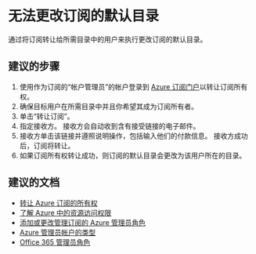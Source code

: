 <properties
    pageTitle="How to change the default directory of a subscription"
    description="如何更改订阅的默认目录"
    service="microsoft.aad"
    resource="Microsoft_AAD_IAM"
    authors="Jeffsta-MSFT"
    displayOrder="2520"
    selfHelpType="resource"
    resourceTags="Azure_RBAC"
    cloudEnvironments="public"
    />


# <a name="unable-to-change-the-default-directory-of-a-subscription"></a>无法更改订阅的默认目录
通过将订阅转让给所需目录中的用户来执行更改订阅的默认目录。

## <a name="recommended-steps"></a>**建议的步骤**

1.  使用作为订阅的“帐户管理员”的帐户登录到 [Azure 订阅门户](https://account.azure.com/Subscriptions)以转让订阅所有权。
2.  确保目标用户在所需目录中并且你希望其成为订阅所有者。
3.  单击“转让订阅”。
4.  指定接收方。 接收方会自动收到含有接受链接的电子邮件。
5.  接收方单击该链接并遵照说明操作，包括输入他们的付款信息。 接收方成功后，订阅将转让。 
7. 如果订阅所有权转让成功，则订阅的默认目录会更改为该用户所在的目录。

## <a name="recommended-documents"></a>**建议的文档**
* [转让 Azure 订阅的所有权](https://docs.microsoft.com/azure/billing/billing-subscription-transfer#faq)
* [了解 Azure 中的资源访问权限](https://docs.microsoft.com/azure/active-directory/active-directory-understanding-resource-access)
* [添加或更改管理订阅的 Azure 管理员角色](https://docs.microsoft.com/azure/billing/billing-add-change-azure-subscription-administrator) 
* [Azure 管理员帐户的类型](https://docs.microsoft.com/azure/billing/billing-add-change-azure-subscription-administrator#types-of-azure-admin-accounts)
* [Office 365 管理员角色](https://support.office.com/article/About-Office-365-admin-roles-da585eea-f576-4f55-a1e0-87090b6aaa9d)

